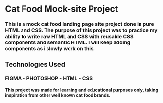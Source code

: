 # Cat Food Mock-site Project

### This is a mock cat food landing page site project done in pure HTML and CSS. The purpose of this project was to practice my ability to write raw HTML and CSS with reusable CSS components and semantic HTML. I will keep adding components as i slowly work on this.

## Technologies Used
### FIGMA - PHOTOSHOP - HTML - CSS




#### This project was made for learning and educational purposes only, taking inspiration from other well known cat food brands.
